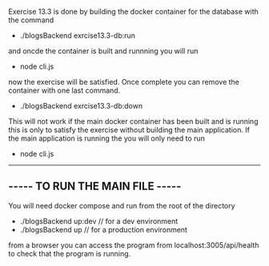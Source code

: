 Exercise 13.3 is done by building the docker container for the database with the command 

  - ./blogsBackend exrcise13.3-db:run

and oncde the container is built and runnning you will run 

  - node cli.js

now the exercise will be satisfied.
Once complete you can remove the container with one last command.

  - ./blogsBackend exrcise13.3-db:down

This will not work if the main docker container has been built and is running this is only to satisfy the exercise without building the main application. If the main application is running the you will only need to run 

  - node cli.js

--------------------------------
----- TO RUN THE MAIN FILE -----
--------------------------------

You will need docker compose and run from the root of the directory 

  - ./blogsBackend up:dev   // for a dev environment 
  - ./blogsBackend up       // for a production environment 

from a browser you can access the program from localhost:3005/api/health to check that the program is running.